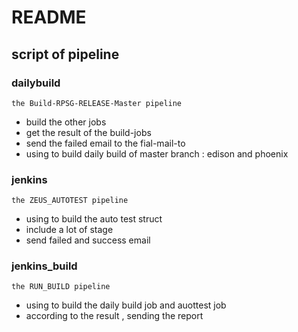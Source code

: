 # README

## script of pipeline 

### dailybuild

    the Build-RPSG-RELEASE-Master pipeline

* build the other jobs 
* get the result of the build-jobs
* send the failed email to the fial-mail-to
* using to build daily build of master branch : edison and phoenix

### jenkins

    the ZEUS_AUTOTEST pipeline

* using to build the auto test struct
* include a lot of stage 
* send failed and success email

### jenkins_build

    the RUN_BUILD pipeline

* using to build the daily build job and auottest job
* according to the result , sending the report
